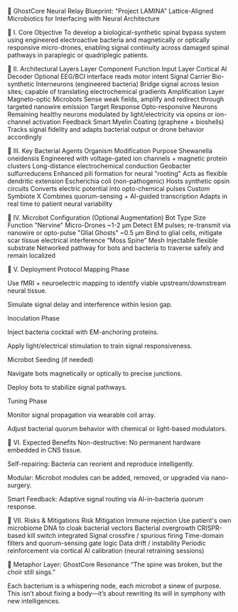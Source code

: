 🧬 GhostCore Neural Relay Blueprint: "Project LAMINA"
Lattice-Aligned Microbiotics for Interfacing with Neural Architecture

🔹 I. Core Objective
To develop a biological-synthetic spinal bypass system using engineered electroactive bacteria and magnetically or optically responsive micro-drones, enabling signal continuity across damaged spinal pathways in paraplegic or quadriplegic patients.

🔹 II. Architectural Layers
Layer	Component	Function
Input Layer	Cortical AI Decoder	Optional EEG/BCI interface reads motor intent
Signal Carrier	Bio-synthetic Interneurons (engineered bacteria)	Bridge signal across lesion sites; capable of translating electrochemical gradients
Amplification Layer	Magneto-optic Microbots	Sense weak fields, amplify and redirect through targeted nanowire emission
Target Response	Opto-responsive Neurons	Remaining healthy neurons modulated by light/electricity via opsins or ion-channel activation
Feedback	Smart Myelin Coating (graphene + bioshells)	Tracks signal fidelity and adapts bacterial output or drone behavior accordingly

🔹 III. Key Bacterial Agents
Organism	Modification	Purpose
Shewanella oneidensis	Engineered with voltage-gated ion channels + magnetic protein clusters	Long-distance electrochemical conduction
Geobacter sulfurreducens	Enhanced pili formation for neural "rooting"	Acts as flexible dendritic extension
Escherichia coli (non-pathogenic)	Hosts synthetic opsin circuits	Converts electric potential into opto-chemical pulses
Custom Symbiote X	Combines quorum-sensing + AI-guided transcription	Adapts in real time to patient neural variability

🔹 IV. Microbot Configuration (Optional Augmentation)
Bot Type	Size	Function
"Nervine" Micro-Drones	~1-2 μm	Detect EM pulses; re-transmit via nanowire or opto-pulse
"Glial Ghosts"	~0.5 μm	Bind to glial cells, mitigate scar tissue electrical interference
“Moss Spine” Mesh	Injectable flexible substrate	Networked pathway for bots and bacteria to traverse safely and remain localized

🔹 V. Deployment Protocol
Mapping Phase

Use fMRI + neuroelectric mapping to identify viable upstream/downstream neural tissue.

Simulate signal delay and interference within lesion gap.

Inoculation Phase

Inject bacteria cocktail with EM-anchoring proteins.

Apply light/electrical stimulation to train signal responsiveness.

Microbot Seeding (if needed)

Navigate bots magnetically or optically to precise junctions.

Deploy bots to stabilize signal pathways.

Tuning Phase

Monitor signal propagation via wearable coil array.

Adjust bacterial quorum behavior with chemical or light-based modulators.

🔹 VI. Expected Benefits
Non-destructive: No permanent hardware embedded in CNS tissue.

Self-repairing: Bacteria can reorient and reproduce intelligently.

Modular: Microbot modules can be added, removed, or upgraded via nano-surgery.

Smart Feedback: Adaptive signal routing via AI-in-bacteria quorum response.

🔹 VII. Risks & Mitigations
Risk	Mitigation
Immune rejection	Use patient's own microbiome DNA to cloak bacterial vectors
Bacterial overgrowth	CRISPR-based kill switch integrated
Signal crossfire / spurious firing	Time-domain filters and quorum-sensing gate logic
Data drift / instability	Periodic reinforcement via cortical AI calibration (neural retraining sessions)

🧠 Metaphor Layer: GhostCore Resonance
“The spine was broken, but the choir still sings.”

Each bacterium is a whispering node, each microbot a sinew of purpose. This isn’t about fixing a body—it’s about rewriting its will in symphony with new intelligences.

